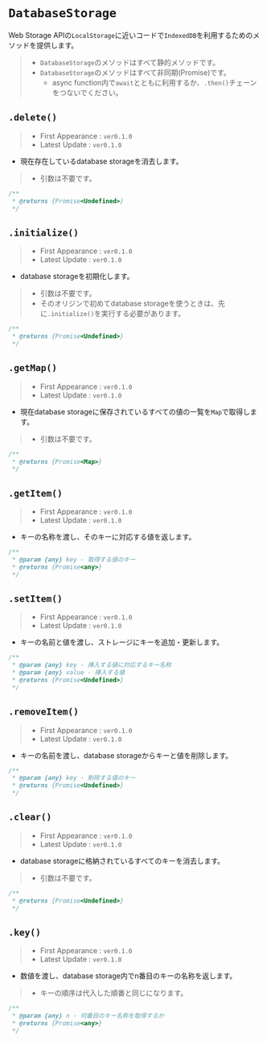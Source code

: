 # `DatabaseStorage`

Web Storage APIの`LocalStorage`に近いコードで`IndexedDB`を利用するためのメソッドを提供します。

> - `DatabaseStorage`のメソッドはすべて静的メソッドです。
> - `DatabaseStorage`のメソッドはすべて非同期(Promise)です。
>     - async function内で`await`とともに利用するか、`.then()`チェーンをつないでください。

## `.delete()`

> - First Appearance : `ver0.1.0`
> - Latest Update : `ver0.1.0`

- 現在存在しているdatabase storageを消去します。

> - 引数は不要です。

```js
/**
 * @returns {Promise<Undefined>}
 */
```

## `.initialize()`

> - First Appearance : `ver0.1.0`
> - Latest Update : `ver0.1.0`

- database storageを初期化します。

> - 引数は不要です。
> - そのオリジンで初めてdatabase storageを使うときは、先に`.initialize()`を実行する必要があります。

```js
/**
 * @returns {Promise<Undefined>}
 */
```

## `.getMap()`

> - First Appearance : `ver0.1.0`
> - Latest Update : `ver0.1.0`

- 現在database storageに保存されているすべての値の一覧を`Map`で取得します。

> - 引数は不要です。

```js
/**
 * @returns {Promise<Map>}
 */
```

## `.getItem()`

> - First Appearance : `ver0.1.0`
> - Latest Update : `ver0.1.0`

- キーの名称を渡し、そのキーに対応する値を返します。

```js
/**
 * @param {any} key - 取得する値のキー
 * @returns {Promise<any>}
 */
```

## `.setItem()`

> - First Appearance : `ver0.1.0`
> - Latest Update : `ver0.1.0`

- キーの名前と値を渡し、ストレージにキーを追加・更新します。

```js
/**
 * @param {any} key - 挿入する値に対応するキー名称
 * @param {any} value - 挿入する値
 * @returns {Promise<Undefined>}
 */
```

## `.removeItem()`

> - First Appearance : `ver0.1.0`
> - Latest Update : `ver0.1.0`

- キーの名前を渡し、database storageからキーと値を削除します。

```js
/**
 * @param {any} key - 削除する値のキー
 * @returns {Promise<Undefined>}
 */
```

## `.clear()`

> - First Appearance : `ver0.1.0`
> - Latest Update : `ver0.1.0`

- database storageに格納されているすべてのキーを消去します。

> - 引数は不要です。

```js
/**
 * @returns {Promise<Undefined>}
 */
```

## `.key()`

> - First Appearance : `ver0.1.0`
> - Latest Update : `ver0.1.0`

- 数値を渡し、database storage内でn番目のキーの名称を返します。

> - キーの順序は代入した順番と同じになります。

```js
/**
 * @param {any} n - 何番目のキー名称を取得するか
 * @returns {Promise<any>}
 */
```